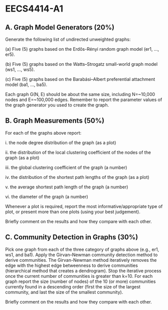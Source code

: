 # EECS4414-A1

## A. Graph Model Generators (20%)

Generate the following list of undirected unweighted graphs:

(a) Five (5) graphs based on the Erdős-Rényi random graph model (er1, …, er5).

(b) Five (5) graphs based on the Watts–Strogatz small-world graph model (ws1, …, ws5).

(c) Five (5) graphs based on the Barabási–Albert preferential attachment model (ba1, …, ba5).

Each graph G(N, E) should be about the same size, including N=~10,000 nodes and E=~100,000
edges. Remember to report the parameter values of the graph generator you used to create the graph.

## B. Graph Measurements (50%)

For each of the graphs above report:

i. the node degree distribution of the graph (as a plot)

ii. the distribution of the local clustering coefficient of the nodes of the graph (as a plot)

iii. the global clustering coefficient of the graph (a number)

iv. the distribution of the shortest path lengths of the graph (as a plot)

v. the average shortest path length of the graph (a number)

vi. the diameter of the graph (a number)

Whenever a plot is required, report the most informative/appropriate type of plot, or present more
than one plots (using your best judgement).

Briefly comment on the results and how they compare with each other.

## C. Community Detection in Graphs (30%)

Pick one graph from each of the three category of graphs above (e.g., er1, ws1, and ba1). Apply the
Girvan–Newman community detection method to derive communities. The Girvan-Newman method
iteratively removes the edge with the highest edge betweenness to derive communities (hierarchical
method that creates a dendrogram). Stop the iterative process once the current number of communities
is greater than k=10. For each graph report the size (number of nodes) of the 10 (or more) communities
currently found in a descending order (first the size of the largest community, and last the size of the
smallest community).

Briefly comment on the results and how they compare with each other.
